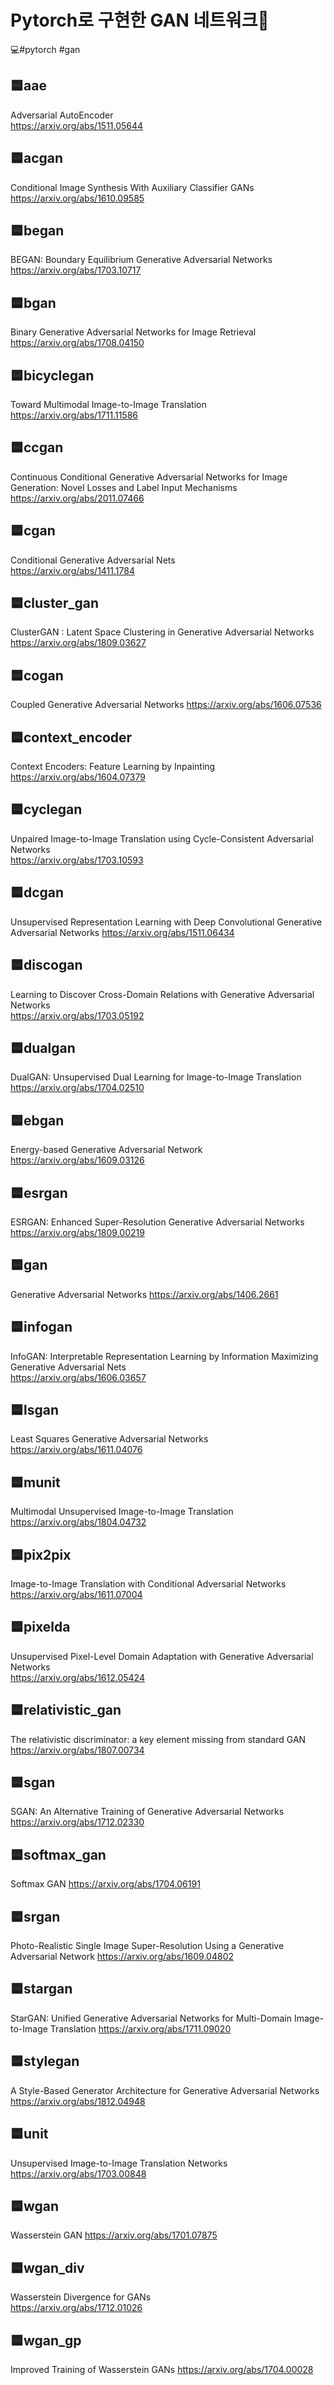 # Pytorch로 구현한 GAN 네트워크🎨
💻#pytorch #gan

## 🟦aae  
Adversarial AutoEncoder  
https://arxiv.org/abs/1511.05644

## 🟦acgan
Conditional Image Synthesis With Auxiliary Classifier GANs  
https://arxiv.org/abs/1610.09585

## 🟦began
BEGAN: Boundary Equilibrium Generative Adversarial Networks  
https://arxiv.org/abs/1703.10717

## 🟦bgan
Binary Generative Adversarial Networks for Image Retrieval  
https://arxiv.org/abs/1708.04150

## 🟦bicyclegan
Toward Multimodal Image-to-Image Translation  
https://arxiv.org/abs/1711.11586

## 🟦ccgan
Continuous Conditional Generative Adversarial Networks for Image Generation: Novel Losses and Label Input Mechanisms  
https://arxiv.org/abs/2011.07466

## 🟦cgan
Conditional Generative Adversarial Nets  
https://arxiv.org/abs/1411.1784

## 🟦cluster_gan
ClusterGAN : Latent Space Clustering in Generative Adversarial Networks
https://arxiv.org/abs/1809.03627

## 🟦cogan
Coupled Generative Adversarial Networks
https://arxiv.org/abs/1606.07536

## 🟦context_encoder
Context Encoders: Feature Learning by Inpainting
https://arxiv.org/abs/1604.07379

## 🟦cyclegan
Unpaired Image-to-Image Translation using Cycle-Consistent Adversarial Networks  
https://arxiv.org/abs/1703.10593

## 🟦dcgan
Unsupervised Representation Learning with Deep Convolutional Generative Adversarial Networks
https://arxiv.org/abs/1511.06434

## 🟦discogan
Learning to Discover Cross-Domain Relations with Generative Adversarial Networks  
https://arxiv.org/abs/1703.05192

## 🟦dualgan
DualGAN: Unsupervised Dual Learning for Image-to-Image Translation
https://arxiv.org/abs/1704.02510

## 🟦ebgan
Energy-based Generative Adversarial Network  
https://arxiv.org/abs/1609.03126

## 🟦esrgan
ESRGAN: Enhanced Super-Resolution Generative Adversarial Networks  
https://arxiv.org/abs/1809.00219

## 🟦gan
Generative Adversarial Networks
https://arxiv.org/abs/1406.2661

## 🟦infogan
InfoGAN: Interpretable Representation Learning by Information Maximizing Generative Adversarial Nets  
https://arxiv.org/abs/1606.03657

## 🟦lsgan
Least Squares Generative Adversarial Networks  
https://arxiv.org/abs/1611.04076

## 🟦munit
Multimodal Unsupervised Image-to-Image Translation
https://arxiv.org/abs/1804.04732

## 🟦pix2pix
Image-to-Image Translation with Conditional Adversarial Networks
https://arxiv.org/abs/1611.07004

## 🟦pixelda
Unsupervised Pixel-Level Domain Adaptation with Generative Adversarial Networks  
https://arxiv.org/abs/1612.05424

## 🟦relativistic_gan
The relativistic discriminator: a key element missing from standard GAN  
https://arxiv.org/abs/1807.00734

## 🟦sgan
SGAN: An Alternative Training of Generative Adversarial Networks
https://arxiv.org/abs/1712.02330

## 🟦softmax_gan
Softmax GAN
https://arxiv.org/abs/1704.06191

## 🟦srgan
Photo-Realistic Single Image Super-Resolution Using a Generative Adversarial Network
https://arxiv.org/abs/1609.04802

## 🟦stargan
StarGAN: Unified Generative Adversarial Networks for Multi-Domain Image-to-Image Translation
https://arxiv.org/abs/1711.09020

## 🟦stylegan
A Style-Based Generator Architecture for Generative Adversarial Networks  
https://arxiv.org/abs/1812.04948  

## 🟦unit
Unsupervised Image-to-Image Translation Networks
https://arxiv.org/abs/1703.00848

## 🟦wgan
Wasserstein GAN
https://arxiv.org/abs/1701.07875

## 🟦wgan_div
Wasserstein Divergence for GANs  
https://arxiv.org/abs/1712.01026  

## 🟦wgan_gp
Improved Training of Wasserstein GANs
https://arxiv.org/abs/1704.00028
